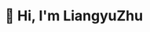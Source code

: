 #  👋  Hi, I'm LiangyuZhu

<!--
**ZhuLiangyu123/ZhuLiangyu123** is a ✨ _special_ ✨ repository because its `README.md` (this file) appears on your GitHub profile.

## Welcome to my github page!

Here are some ideas to get you started:

- 🔭 I’m currently working on ...
- 🌱 I’m currently learning ...
- 👯 I’m looking to collaborate on ...
- 🤔 I’m looking for help with ...
- 💬 Ask me about ...
- 📫 How to reach me: ...
- 😄 Pronouns: ...
- ⚡ Fun fact: ...
-->
